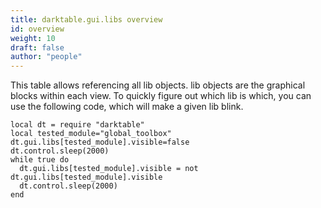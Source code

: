 ```yaml
---
title: darktable.gui.libs overview
id: overview
weight: 10
draft: false
author: "people"
---
```


This table allows referencing all lib objects.
lib objects are the graphical blocks within each view.
To quickly figure out which lib is which, you can use the following code, which will make a
given lib blink.

```
local dt = require "darktable"
local tested_module="global_toolbox"
dt.gui.libs[tested_module].visible=false
dt.control.sleep(2000)
while true do
  dt.gui.libs[tested_module].visible = not dt.gui.libs[tested_module].visible
  dt.control.sleep(2000)
end
```
